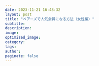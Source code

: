 ```yaml
---
date: 2023-11-21 16:48:32
layout: post
title: "ペアーズで人気会員になる方法（女性編）"
subtitle:
description:
image:
optimized_image:
category:
tags:
author:
paginate: false
---
```

